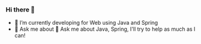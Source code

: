 ### Hi there 👋

- 🌱 I’m currently developing for Web using Java and Spring
- 💬 Ask me about 💬 Ask me about Java, Spring, I'll try to help as much as I can!

<!--
**alexkatanosaka/alexkatanosaka** is a ✨ _special_ ✨ repository because its `README.md` (this file) appears on your GitHub profile.

Here are some ideas to get you started:

- 🌱 I’m currently developing for Web using Java and Spring
- 👯 I’m looking to collaborate on ...
- 🤔 I’m looking for help with ...
- 💬 Ask me about 💬 Ask me about Java, Spring, I'll try to help as much as I can!
- 📫 How to reach me: ...
- 😄 Pronouns: ...
- ⚡ Fun fact: ...
-->
